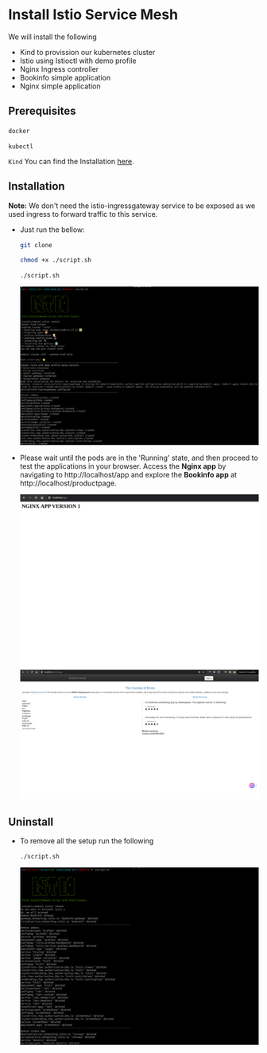 
# Install Istio Service Mesh
We will install the following
- Kind to provission our kubernetes cluster
- Istio using Istioctl with demo profile
- Nginx Ingress controller
- Bookinfo simple application
- Nginx simple application

## Prerequisites

`docker`

`kubectl`

`Kind` You can find the Installation [here](https://kind.sigs.k8s.io/docs/user/quick-start/).


## Installation

**Note:** We don't need the istio-ingressgateway service to be exposed as we used ingress to forward traffic to this service.

- Just run the bellow:
    ```bash
    git clone
    ```
    ```bash
    chmod +x ./script.sh
    ```
    ```bash
    ./script.sh
    ```
    ![Alt text](./images/install.png)

- Please wait until the pods are in the 'Running' state, and then proceed to test the applications in your browser. Access the **Nginx app** by navigating to http://localhost/app and explore the **Bookinfo app** at http://localhost/productpage.

    ![Alt text](./images/nginx.png) ![Alt text](./images/productpage.png)
## Uninstall
- To remove all the setup run the following
    ```bash
    ./script.sh
    ```
    ![Alt text](./images/remove.png)
 
